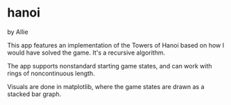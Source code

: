 # hanoi
by Allie

This app features an implementation of the Towers of Hanoi based on how I would have solved the game. It's a recursive algorithm.

The app supports nonstandard starting game states, and can work with rings of noncontinuous length.

Visuals are done in matplotlib, where the game states are drawn as a stacked bar graph.
